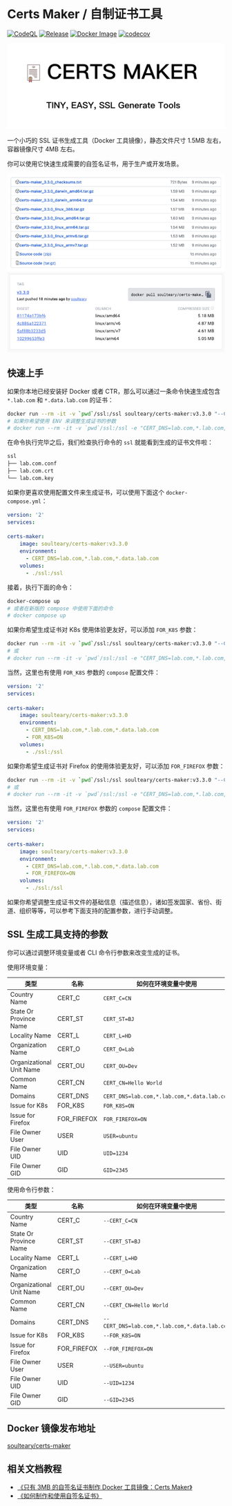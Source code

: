 # Certs Maker / 自制证书工具

[![CodeQL](https://github.com/soulteary/certs-maker/actions/workflows/codeql.yml/badge.svg)](https://github.com/soulteary/certs-maker/actions/workflows/codeql.yml) [![Release](https://github.com/soulteary/certs-maker/actions/workflows/release.yaml/badge.svg)](https://github.com/soulteary/certs-maker/actions/workflows/release.yaml) [![Docker Image](https://img.shields.io/docker/pulls/soulteary/certs-maker.svg)](https://hub.docker.com/r/soulteary/certs-maker) [![codecov](https://codecov.io/gh/soulteary/certs-maker/branch/main/graph/badge.svg?token=K12L34CSA4)](https://codecov.io/gh/soulteary/certs-maker)

<img src="logo.png">

一个小巧的 SSL 证书生成工具（Docker 工具镜像），静态文件尺寸 1.5MB 左右，容器镜像尺寸 4MB 左右。

你可以使用它快速生成需要的自签名证书，用于生产或开发场景。

<img src=".github/assets.jpg">
<img src=".github/dockerhub.jpg">

## 快速上手

如果你本地已经安装好 Docker 或者 CTR，那么可以通过一条命令快速生成包含 `*.lab.com` 和 `*.data.lab.com` 的证书：

```bash
docker run --rm -it -v `pwd`/ssl:/ssl soulteary/certs-maker:v3.3.0 "--CERT_DNS=lab.com,*.lab.com,*.data.lab.com"
# 如果你希望使用 ENV 来调整生成证书的参数
# docker run --rm -it -v `pwd`/ssl:/ssl -e "CERT_DNS=lab.com,*.lab.com,*.data.lab.com" soulteary/certs-maker:v3.3.0
```

在命令执行完毕之后，我们检查执行命令的 `ssl` 就能看到生成的证书文件啦：

```bash
ssl
├── lab.com.conf
├── lab.com.crt
└── lab.com.key
```

如果你更喜欢使用配置文件来生成证书，可以使用下面这个 `docker-compose.yml`：

```yaml
version: '2'
services:

certs-maker:
    image: soulteary/certs-maker:v3.3.0
    environment:
      - CERT_DNS=lab.com,*.lab.com,*.data.lab.com
    volumes:
      - ./ssl:/ssl
```

接着，执行下面的命令：

```bash
docker-compose up
# 或者在新版的 compose 中使用下面的命令
# docker compose up
```

如果你希望生成证书对 K8s 使用体验更友好，可以添加 `FOR_K8S` 参数：

```bash
docker run --rm -it -v `pwd`/ssl:/ssl soulteary/certs-maker:v3.3.0 "--CERT_DNS=lab.com,*.lab.com,*.data.lab.com --FOR_K8S=ON"
# 或
# docker run --rm -it -v `pwd`/ssl:/ssl -e "CERT_DNS=lab.com,*.lab.com,*.data.lab.com" -e "FOR_K8S=ON" soulteary/certs-maker:v3.3.0
```

当然，这里也有使用 `FOR_K8S` 参数的 `compose` 配置文件：

```yaml
version: '2'
services:

certs-maker:
    image: soulteary/certs-maker:v3.3.0
    environment:
      - CERT_DNS=lab.com,*.lab.com,*.data.lab.com
      - FOR_K8S=ON
    volumes:
      - ./ssl:/ssl
```

如果你希望生成证书对 Firefox 的使用体验更友好，可以添加 `FOR_FIREFOX` 参数：

```bash
docker run --rm -it -v `pwd`/ssl:/ssl soulteary/certs-maker:v3.3.0 "--CERT_DNS=lab.com,*.lab.com,*.data.lab.com --FOR_FIREFOX=ON"
# 或
# docker run --rm -it -v `pwd`/ssl:/ssl -e "CERT_DNS=lab.com,*.lab.com,*.data.lab.com" -e "FOR_FIREFOX=ON" soulteary/certs-maker:v3.3.0
```

当然，这里也有使用 `FOR_FIREFOX` 参数的 `compose` 配置文件：

```yaml
version: '2'
services:

certs-maker:
    image: soulteary/certs-maker:v3.3.0
    environment:
      - CERT_DNS=lab.com,*.lab.com,*.data.lab.com
      - FOR_FIREFOX=ON
    volumes:
      - ./ssl:/ssl
```

如果你希望调整生成证书文件的基础信息（描述信息），诸如签发国家、省份、街道、组织等等，可以参考下面支持的配置参数，进行手动调整。

## SSL 生成工具支持的参数

你可以通过调整环境变量或者 CLI 命令行参数来改变生成的证书。

使用环境变量：

| 类型 | 名称 | 如何在环境变量中使用 |
| ------ | ------ | ------ |
| Country Name | CERT_C | `CERT_C=CN` |
| State Or Province Name | CERT_ST | `CERT_ST=BJ` |
| Locality Name | CERT_L | `CERT_L=HD` |
| Organization Name | CERT_O | `CERT_O=Lab` |
| Organizational Unit Name | CERT_OU | `CERT_OU=Dev` |
| Common Name | CERT_CN | `CERT_CN=Hello World` |
| Domains | CERT_DNS | `CERT_DNS=lab.com,*.lab.com,*.data.lab.com` |
| Issue for K8s | FOR_K8S | `FOR_K8S=ON` |
| Issue for Firefox | FOR_FIREFOX | `FOR_FIREFOX=ON` |
| File Owner User | USER | `USER=ubuntu` |
| File Owner UID | UID | `UID=1234` |
| File Owner GID | GID | `GID=2345` |


使用命令行参数：

| 类型 | 名称 | 如何在环境变量中使用 |
| ------ | ------ | ------ |
| Country Name | CERT_C | `--CERT_C=CN` |
| State Or Province Name | CERT_ST | `--CERT_ST=BJ` |
| Locality Name | CERT_L | `--CERT_L=HD` |
| Organization Name | CERT_O | `--CERT_O=Lab` |
| Organizational Unit Name | CERT_OU | `--CERT_OU=Dev` |
| Common Name | CERT_CN | `--CERT_CN=Hello World` |
| Domains | CERT_DNS | `--CERT_DNS=lab.com,*.lab.com,*.data.lab.com` |
| Issue for K8s | FOR_K8S | `--FOR_K8S=ON` |
| Issue for Firefox | FOR_FIREFOX | `--FOR_FIREFOX=ON` |
| File Owner User | USER | `--USER=ubuntu` |
| File Owner UID | UID | `--UID=1234` |
| File Owner GID | GID | `--GID=2345` |

## Docker 镜像发布地址

[soulteary/certs-maker](https://hub.docker.com/r/soulteary/certs-maker)

## 相关文档教程

- [《只有 3MB 的自签名证书制作 Docker 工具镜像：Certs Maker》](https://soulteary.com/2022/10/22/make-docker-tools-image-with-only-3md-self-signed-certificate-certs-maker.html)
- [《如何制作和使用自签名证书》](https://soulteary.com/2021/02/06/how-to-make-and-use-a-self-signed-certificate.html)
